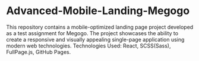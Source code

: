 # Advanced-Mobile-Landing-Megogo
This repository contains a mobile-optimized landing page project developed as a test assignment for Megogo. The project showcases the ability to create a responsive and visually appealing single-page application using modern web technologies.  Technologies Used:  React, SCSS(Sass), FullPage.js, GitHub Pages.
